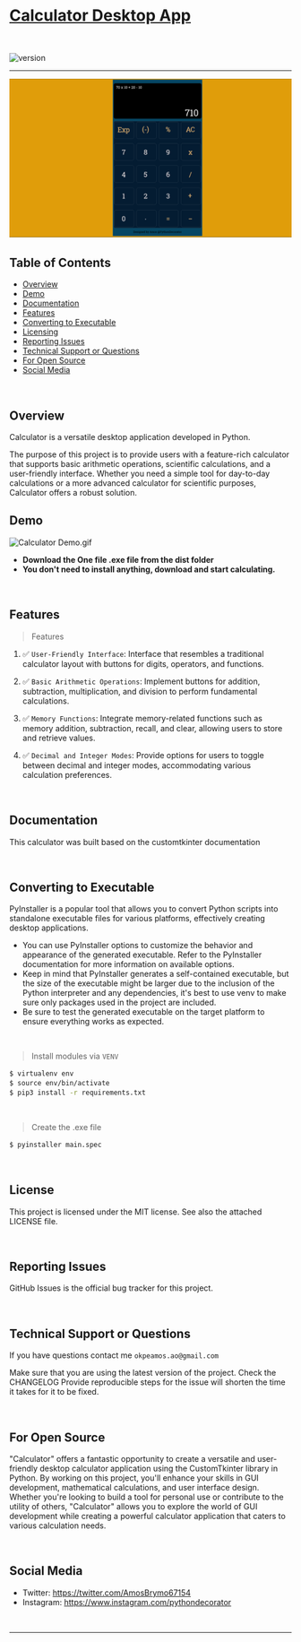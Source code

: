 # [Calculator Desktop App](https://github.com/PythonDecorator)

<br />

![version](https://img.shields.io/badge/version-1.0.0-blue.svg)

--- 
![Thumbnail.png](demo%2FThumbnail.png)
## Table of Contents

* [Overview](#overview)
* [Demo](#demo)
* [Documentation](#documentation)
* [Features](#features)
* [Converting to Executable](#converting-to-executable)
* [Licensing](#license)
* [Reporting Issues](#reporting-issues)
* [Technical Support or Questions](#technical-support-or-questions)
* [For Open Source](#For-open-source)
* [Social Media](#Social-media)

<br />

## Overview

Calculator is a versatile desktop application developed in Python.

The purpose of this project is to provide users with a feature-rich calculator that supports basic arithmetic
operations, scientific calculations, and a user-friendly interface. Whether you need a simple tool for day-to-day
calculations or a more advanced calculator for scientific purposes, Calculator offers a robust solution.

## Demo

![Calculator Demo.gif](demo%2FCalculator%20Demo.gif)

- **Download the One file .exe file from the dist folder**
- **You don't need to install anything, download and start calculating.**

<br />

## Features

> Features

1. ✅ `User-Friendly Interface`: Interface that resembles a traditional calculator layout with buttons for digits,
   operators, and functions.

2. ✅ `Basic Arithmetic Operations`: Implement buttons for addition, subtraction, multiplication, and division to perform
   fundamental calculations.

3. ✅ `Memory Functions`: Integrate memory-related functions such as memory addition, subtraction, recall, and clear,
   allowing users to store and retrieve values.

4. ✅ `Decimal and Integer Modes`: Provide options for users to toggle between decimal and integer modes, accommodating
   various calculation preferences.


<br />

## Documentation

This calculator was built based on the customtkinter documentation

<br />

## Converting to Executable

PyInstaller is a popular tool that allows you to convert Python scripts into standalone executable files for various
platforms, effectively creating desktop applications.

- You can use PyInstaller options to customize the behavior and appearance of the generated executable. Refer to the
  PyInstaller documentation for more information on available options.
- Keep in mind that PyInstaller generates a self-contained executable, but the size of the executable might be larger
  due
  to the inclusion of the Python interpreter and any dependencies, it's best to use venv to make sure only packages used
  in the
  project are included.
- Be sure to test the generated executable on the
  target platform to ensure everything works as expected.

<br />

> Install modules via `VENV`

```bash
$ virtualenv env
$ source env/bin/activate
$ pip3 install -r requirements.txt
```

<br />

> Create the .exe file

```bash
$ pyinstaller main.spec 
```

<br />

## License

This project is licensed under the MIT license. See also the attached LICENSE file.

<br />

## Reporting Issues

GitHub Issues is the official bug tracker for this project.

<br />

## Technical Support or Questions

If you have questions contact me `okpeamos.ao@gmail.com`

Make sure that you are using the latest version of the project. Check the CHANGELOG
Provide reproducible steps for the issue will shorten the time it takes for it to be fixed.

<br />

## For Open Source

"Calculator" offers a fantastic opportunity to create a versatile and user-friendly desktop calculator application using
the CustomTkinter library in Python. By working on this project, you'll enhance your skills in GUI development,
mathematical calculations, and user interface design. Whether you're looking to build a tool for personal use or
contribute to the utility of others, "Calculator" allows you to explore the world of GUI development while creating a
powerful calculator application that caters to various calculation needs.

<br />

## Social Media

- Twitter: <https://twitter.com/AmosBrymo67154>
- Instagram: <https://www.instagram.com/pythondecorator>

<br />

---

